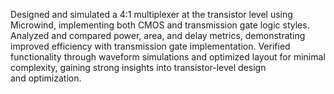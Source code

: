 Designed and simulated a 4:1 multiplexer at the transistor level using Microwind, implementing both CMOS and transmission gate logic
styles. Analyzed and compared power, area, and delay metrics, demonstrating improved efficiency with transmission gate implementation. Verified functionality through waveform simulations and optimized layout for minimal complexity, gaining strong insights
into transistor-level design and optimization.
